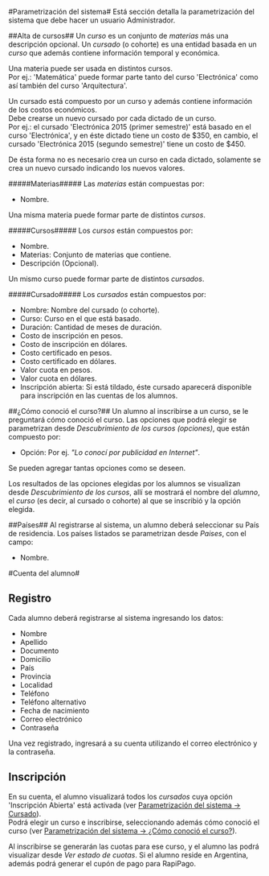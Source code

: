 #Parametrización del sistema#
Está sección detalla la parametrización del sistema que debe hacer un usuario Administrador.

##Alta de cursos##
Un *curso* es un conjunto de *materias* más una descripción opcional.
Un *cursado* (o cohorte) es una entidad basada en un *curso* que además
contiene información temporal y económica.

Una materia puede ser usada en distintos cursos.<br>
Por ej.: 'Matemática' puede formar parte tanto del curso 'Electrónica' como así también del 
curso 'Arquitectura'. 

Un cursado está compuesto por un curso y además contiene 
información de los costos económicos.<br>
Debe crearse un nuevo cursado por cada dictado de un curso.<br> 
Por ej.: el cursado 'Electrónica 2015 (primer semestre)'
está basado en el curso 'Electrónica', y en éste dictado tiene un costo de $350, en cambio,
el cursado 'Electrónica 2015 (segundo semestre)' tiene un costo de $450.

De ésta forma no es necesario crea un curso en cada dictado, solamente se crea un nuevo cursado
indicando los nuevos valores.


#####Materias#####
Las *materias* están compuestas por:

* Nombre.

Una misma materia puede formar parte de distintos *cursos*.


#####Cursos#####
Los *cursos* están compuestos por:

* Nombre.
* Materias: Conjunto de materias que contiene.
* Descripción (Opcional).

Un mismo curso puede formar parte de distintos *cursados*.

#####Cursado#####
Los *cursados* están compuestos por:

* Nombre: Nombre del cursado (o cohorte).
* Curso: Curso en el que está basado. 
* Duración: Cantidad de meses de duración.
* Costo de inscripción en pesos.
* Costo de inscripción en dólares.
* Costo certificado en pesos.
* Costo certificado en dólares.
* Valor cuota en pesos.
* Valor cuota en dólares.
* Inscripción abierta: Si está tildado, éste cursado aparecerá 
  disponible para inscripción en las cuentas de los alumnos.


##¿Cómo conoció el curso?##
Un alumno al inscribirse a un curso, se le preguntará cómo conoció el curso. Las opciones
que podrá elegir se parametrizan desde *Descubrimiento de los cursos (opciones)*, que están compuesto por:

* Opción: Por ej. *"Lo conocí por publicidad en Internet"*.

Se pueden agregar tantas opciones como se deseen.

Los resultados de las opciones elegidas por los alumnos se visualizan desde *Descubrimiento de los cursos*, allí se mostrará el nombre del *alumno*, el  *curso* (es decir, al cursado o cohorte) al que se inscribió y la opción elegida.


##Países##
Al registrarse al sistema, un alumno deberá seleccionar su País de residencia. Los países listados se parametrizan desde *Paises*, con el campo:

* Nombre.
 

#Cuenta del alumno#

## Registro ##
Cada alumno deberá registrarse al sistema ingresando los datos:

* Nombre
* Apellido
* Documento
* Domicilio
* País
* Provincia
* Localidad
* Teléfono
* Teléfono alternativo
* Fecha de nacimiento
* Correo electrónico
* Contraseña

Una vez registrado, ingresará a su cuenta utilizando el correo electrónico y la contraseña.

## Inscripción ##
En su cuenta, el alumno visualizará todos los *cursados* cuya opción 'Inscripción Abierta' está
activada (ver [Parametrización del sistema -> Cursado](#cursado)).<br>
Podrá elegir un curso e inscribirse, seleccionando además cómo conoció el curso (ver [Parametrización del sistema -> ¿Cómo conoció el curso?](#cómo-conoció-el-curso)).

Al inscribirse se generarán las cuotas para ese curso, y el alumno las podrá visualizar desde
*Ver estado de cuotas*. Si el alumno reside en Argentina, además podrá generar el cupón de pago
para RapiPago.
